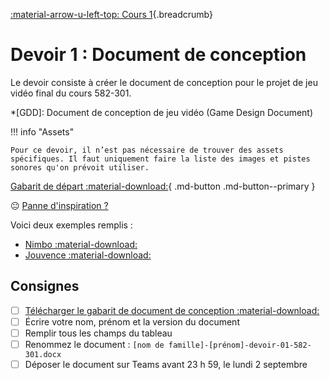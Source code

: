 [:material-arrow-u-left-top: Cours 1](../cours01.md){.breadcrumb}

# Devoir 1 : Document de conception

Le devoir consiste à créer le document de conception pour le projet de jeu vidéo final du cours 582-301.

*[GDD]: Document de conception de jeu vidéo (Game Design Document)

!!! info "Assets"

    Pour ce devoir, il n’est pas nécessaire de trouver des assets spécifiques. Il faut uniquement faire la liste des images et pistes sonores qu'on prévoit utiliser.

[Gabarit de départ :material-download:](../assets/documents/gdd-gabarit.docx){ .md-button .md-button--primary }

:neutral_face: [Panne d'inspiration ?](https://www.reddit.com/r/IndieDev/)

Voici deux exemples remplis :

* [Nimbo :material-download:](../assets/documents/gdd-nimbo.docx)
* [Jouvence :material-download:](../assets/documents/gdd-jouvence.docx)

## Consignes

- [ ] [Télécharger le gabarit de document de conception :material-download:](../assets/documents/gdd-gabarit.docx)
- [ ] Écrire votre nom, prénom et la version du document
- [ ] Remplir tous les champs du tableau
- [ ] Renommez le document : `[nom de famille]-[prénom]-devoir-01-582-301.docx`
- [ ] Déposer le document sur Teams avant 23 h 59, le lundi 2 septembre
